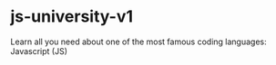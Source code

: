 # js-university-v1
Learn all you need about one of the most famous coding languages: Javascript (JS)
